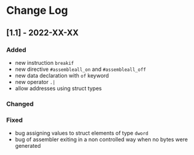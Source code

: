 # Change Log
 
## [1.1] - 2022-XX-XX
 
### Added  

* new instruction `breakif`
* new directive `#assembleall_on` and `#assembleall_off`
* new data declaration with `of` keyword
* new operator `.|`
* allow addresses using struct types

### Changed
 
### Fixed

* bug assigning values to struct elements of type `dword`
* bug of assembler exiting in a non controlled way when no bytes were generated

